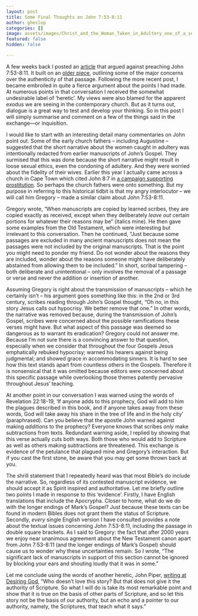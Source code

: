 ```yaml
---
layout: post
title: Some Final Thoughts on John 7:53-8:11
author: gheslop
categories: []
image: assets/images/Christ_and_the_Woman_Taken_in_Adultery_one_of_a_set_of_12_scenes_from_The_Life_of_Christ_MET_DP278246.jpg
featured: false
hidden: false

---
```

A few weeks back I posted an [article](http://www.rekindle.co.za/content/should-we-preach-john-753-811/) that argued against preaching John 7:53-8:11. It built on an [older piece](http://www.rekindle.co.za/content/should-john-753-811-be-in-our-bibles/), outlining some of the major concerns over the authenticity of that passage. Following the more recent post, I became embroiled in quite a fierce argument about the points I had made. At numerous points in that conversation I received the somewhat undesirable label of ‘heretic’. My views were also blamed for the apparent exodus we are seeing in the contemporary church. But as it turns out, dialogue is a great way to test and develop your thinking. So in this post I will simply summarise and comment on a few of the things said in the exchange—or inquisition.

I would like to start with an interesting detail many commentaries on John point out. Some of the early church fathers – including Augustine – suggested that the short narrative about the women caught in adultery was intentionally redacted from earlier manuscripts of John’s Gospel. They surmised that this was done because the short narrative might result in loose sexual ethics, even the condoning of adultery. And they were worried about the fidelity of their wives. Earlier this year I actually came across a church in Cape Town which cited John 8:7 in [a campaign supporting prostitution](http://www.rekindle.co.za/content/doodle-did-jesus-decriminalise-sex-work/). So perhaps the church fathers were onto something. But my purpose in referring to this historical tidbit is that my angry interlocutor – we will call him Gregory – made a similar claim about John 7:53-8:11.

Gregory wrote, “When manuscripts are copied by learned scribes, they are copied exactly as received, except when they deliberately _leave out_ certain portions for whatever their reasons may be” (italics mine). He then gave some examples from the Old Testament, which were interesting but irrelevant to this conversation. Then he continued, “Just because some passages are excluded in many ancient manuscripts does not mean the passages were not included by the original manuscripts. That is the point you might need to ponder my friend. Do not wonder about the reasons they are included, wonder about the reasons someone might have deliberately abstained from allowing them to be included.” In short, scribal tampering – both deliberate and unintentional – only involves the removal of a passage or verse and never the addition or insertion of another.

Assuming Gregory is right about the transmission of manuscripts – which he certainly isn’t – his argument goes something like this: in the 2nd or 3rd century, scribes reading through John’s Gospel thought, “Oh no, in this story Jesus calls out hypocrisy. We better remove that one.” In other words, the narrative was removed because, during the transmission of John’s Gospel, scribes were concerned about the possible ramifications these verses might have. But what aspect of this passage was deemed so dangerous as to warrant its eradication? Gregory could not answer me. Because I’m not sure there is a convincing answer to that question, especially when we consider that throughout the four Gospels Jesus emphatically rebuked hypocrisy; warned his hearers against being judgmental; and showed grace in accommodating sinners. It is hard to see how this text stands apart from countless others in the Gospels. Therefore it is nonsensical that it was omitted because editors were concerned about this specific passage while overlooking those themes patently pervasive throughout Jesus’ teaching.

At another point in our conversation I was warned using the words of Revelation 22:18-19, ‘If anyone adds to this prophecy, God will add to him the plagues described in this book, and if anyone takes away from these words, God will take away his share in the tree of life and in the holy city’ (paraphrased). Can you believe that the apostle John warned against making _additions_ to the prophecy? Everyone knows that scribes _only_ make subtractions from texts. Redundant warning aside, I replied by showing that this verse actually cuts both ways. Both those who would add to Scripture as well as others making subtractions are threatened. This exchange is evidence of the petulance that plagued mine and Gregory’s interaction. But if you cast the first stone, be aware that you may get some thrown back at you.

The shrill statement that I repeatedly heard was that most Bible’s do include the narrative. So, regardless of its contested manuscript evidence, we should accept it as Spirit inspired and authoritative. Let me briefly outline two points I made in response to this ‘evidence’. Firstly, I have English translations that include the Apocrypha. Closer to home, what do we do with the longer endings of Mark’s Gospel? Just because these texts can be found in modern Bibles does not grant them the status of Scripture. Secondly, _every_ single English version I have consulted provides a note about the textual issues concerning John 7:53-8:11, including the passage in double square brackets. As I said to Gregory: the fact that after 2000 years we enjoy near unanimous agreement about the New Testament canon apart from John 7:53-8:11 (and the longer endings of Mark’s Gospel) should cause us to wonder why these uncertainties remain. So I wrote, “The significant lack of manuscripts in support of this section cannot be ignored by blocking your ears and shouting loudly that it was in some.”

Let me conclude using the words of another heretic, John Piper, [writing at Desiring God](https://www.desiringgod.org/messages/neither-do-i-condemn-you--3), “Who doesn’t love this story? But that does not give it the authority of Scripture. So what I will do is take its most remarkable point and show that it is true on the basis of other parts of Scripture, and so let this story not be the basis of our authority, but an echo and a pointer to our authority, namely, the Scriptures, that teach what it says.”